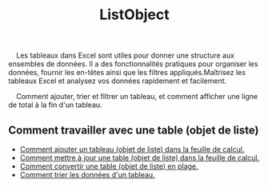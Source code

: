 ﻿---
title: ListObject
second_title: Aspose.Cells Cloud Documen
type: docs
url: /fr/list-objects/
aliases: [/working-with-list-objects/,/working-with-list-object-or-table/]
keywords: Add, delete, update, and get a list object(table) into an Excel worksheet
description: Aspose.Cells Cloud REST API prend en charge l'ajout, la suppression, la mise à jour et l'obtention d'un objet de liste (table) dans une feuille de calcul Excel. SDK prend en charge les types de langages de développement. Ils incluent Android, C#, Go, Java, NodeJS, Perl, PHP, Python, Ruby et Swift
weight: 100
---
 &nbsp;&nbsp;&nbsp;&nbsp;Les tableaux dans Excel sont utiles pour donner une structure aux ensembles de données. Il a des fonctionnalités pratiques pour organiser les données, fournir les en-têtes ainsi que les filtres appliqués.Maîtrisez les tableaux Excel et analysez vos données rapidement et facilement.

&nbsp;&nbsp;&nbsp;&nbsp;Comment ajouter, trier et filtrer un tableau, et comment afficher une ligne de total à la fin d'un tableau.

## Comment travailler avec une table (objet de liste)
  
- [Comment ajouter un tableau (objet de liste) dans la feuille de calcul.](/cells/fr/add-a-list-object-or-table-inside-the-worksheet/)
- [Comment mettre à jour une table (objet de liste) dans la feuille de calcul.](/cells/fr/update-a-list-object-or-table-inside-the-worksheet/)
- [Comment convertir une table (objet de liste) en plage.](/cells/fr/convert-list-object-or-table-to-range/)
- [Comment trier les données d'un tableau.](/cells/fr/sort-table-data/)
